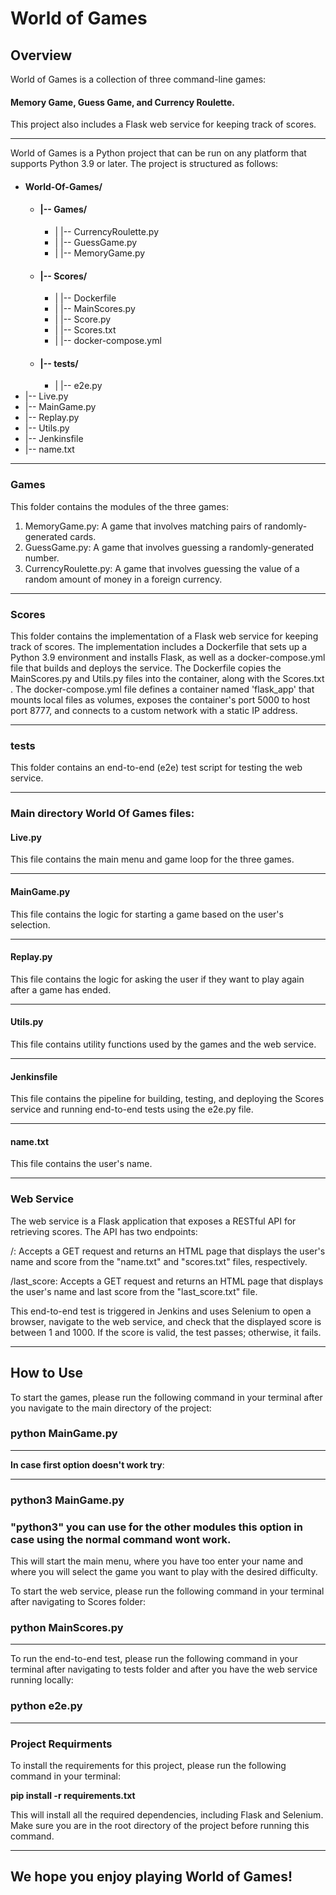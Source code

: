 # **World of Games**

## Overview

World of Games is a collection of three command-line games: 

#### Memory Game, Guess Game, and Currency Roulette. 

This project also includes a Flask web service for keeping track of scores.

***
World of Games is a Python project that can be run on any platform that supports Python 3.9 or later. The project is structured as follows:
* #### World-Of-Games/
  * #### |-- Games/
    * |   |-- CurrencyRoulette.py
    * |   |-- GuessGame.py
    * |   |-- MemoryGame.py
  * #### |-- Scores/
    * |   |-- Dockerfile
    * |   |-- MainScores.py
    * |   |-- Score.py
    * |   |-- Scores.txt
    * |   |-- docker-compose.yml
  * #### |-- tests/
    * |   |-- e2e.py
* |-- Live.py
* |-- MainGame.py
* |-- Replay.py
* |-- Utils.py
* |-- Jenkinsfile
* |-- name.txt
***
### Games

This folder contains the modules of the three games:

1. MemoryGame.py: A game that involves matching pairs of randomly-generated cards.
2. GuessGame.py: A game that involves guessing a randomly-generated number.
3. CurrencyRoulette.py: A game that involves guessing the value of a random amount of money in a foreign currency.
***
### Scores

This folder contains the implementation of a Flask web service for keeping track of scores. 
The implementation includes a Dockerfile that sets up a Python 3.9 environment and installs Flask,
as well as a docker-compose.yml file that builds and deploys the service. The Dockerfile copies the MainScores.py and Utils.py 
files into the container, along with the Scores.txt . The docker-compose.yml file defines
a container named 'flask_app' that mounts local files as volumes, exposes the container's port 5000 to host port 8777,
and connects to a custom network with a static IP address.
***
### tests

This folder contains an end-to-end (e2e) test script for testing the web service.

***
### **Main directory World Of Games files:**

#### **Live.py** 
This file contains the main menu and game loop for the three games.
***
#### **MainGame.py**

This file contains the logic for starting a game based on the user's selection.
***
#### **Replay.py**

This file contains the logic for asking the user if they want to play again after a game has ended.
***
#### **Utils.py**

This file contains utility functions used by the games and the web service.
***

#### Jenkinsfile

This file contains the pipeline for building, testing, and deploying the Scores service and running end-to-end tests using the e2e.py file.
***
#### **name.txt**

This file contains the user's name.
***
### Web Service

The web service is a Flask application that exposes a RESTful API for retrieving scores. The API has two endpoints:

/: Accepts a GET request and returns an HTML page that displays the user's name and score from the "name.txt" and "scores.txt" files, respectively.

/last_score: Accepts a GET request and returns an HTML page that displays the user's name and last score from the "last_score.txt" file.

This end-to-end test is triggered in Jenkins and uses Selenium to open a browser, navigate to the web service, and check that the displayed score
is between 1 and 1000. If the score is valid, the test passes; otherwise, it fails.
***
## **How to Use**

To start the games, please run the following command in your terminal after you navigate to
the main directory of the project:

### python MainGame.py

***
**In case first option doesn't work try**:
***
### python3 MainGame.py  
### "python3" you can use for the other modules this option in case using the normal command wont work. 

This will start the main menu, where you have too enter your name and where you will
select the game you want to play with the desired difficulty.

To start the web service, please run the following command in your terminal after navigating to Scores folder:

### python MainScores.py
***
To run the end-to-end test, please run the following command in your terminal after navigating to tests folder
and after you have the web service running locally: 

### python e2e.py
***
### Project Requirments

To install the requirements for this project, please run the following command in your terminal:

**pip install -r requirements.txt**

This will install all the required dependencies, including Flask and Selenium. 
Make sure you are in the root directory of the project before running this command.
***
## We hope you enjoy playing World of Games!